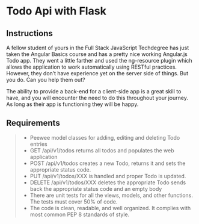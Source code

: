 # Todo Api with Flask

## Instructions

A fellow student of yours in the Full Stack JavaScript Techdegree has just taken the Angular Basics course and has a pretty nice working Angular.js Todo app. They went a little farther and used the ng-resource plugin which allows the application to work automatically using RESTful practices. However, they don’t have experience yet on the server side of things. But you do. Can you help them out?

The ability to provide a back-end for a client-side app is a great skill to have, and you will encounter the need to do this throughout your journey. As long as their app is functioning they will be happy.

## Requirements
>- Peewee model classes for adding, editing and deleting Todo entries
>- GET /api/v1/todos returns all todos and populates the web application
>- POST /api/v1/todos creates a new Todo, returns it and sets the appropriate status code.
>- PUT /api/v1/todos/XXX is handled and proper Todo is updated.
>- DELETE /api/v1/todos/XXX deletes the appropriate Todo sends back the appropriate status code and an empty body
>- There are unit tests for all the views, models, and other functions. The tests must cover 50% of code.
>- The code is clean, readable, and well organized. It complies with most common PEP 8 standards of style.

